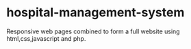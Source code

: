 # hospital-management-system
Responsive web pages combined to form a full website using html,css,javascript and php.
